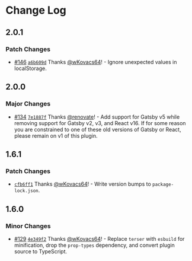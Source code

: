 # Change Log

## 2.0.1

### Patch Changes

- [#146](https://github.com/wKovacs64/gatsby-plugin-use-dark-mode/pull/146) [`a6b609d`](https://github.com/wKovacs64/gatsby-plugin-use-dark-mode/commit/a6b609ddb4016522a9f6a9fca73d4463fad46f32) Thanks [@wKovacs64](https://github.com/wKovacs64)! - Ignore unexpected values in localStorage.

## 2.0.0

### Major Changes

- [#134](https://github.com/wKovacs64/gatsby-plugin-use-dark-mode/pull/134) [`7e1887f`](https://github.com/wKovacs64/gatsby-plugin-use-dark-mode/commit/7e1887f7b83b6078ce40d987b0cb2076bdec205b) Thanks [@renovate](https://github.com/apps/renovate)! - Add support for Gatsby v5 while removing support for Gatsby v2, v3, and React v16. If for some reason you are constrained to one of these old versions of Gatsby or React, please remain on v1 of this plugin.

## 1.6.1

### Patch Changes

- [`cfb6ff1`](https://github.com/wKovacs64/gatsby-plugin-use-dark-mode/commit/cfb6ff182a9ecfcbb74b532de63624a79b4d23a3) Thanks [@wKovacs64](https://github.com/wKovacs64)! - Write version bumps to `package-lock.json`.

## 1.6.0

### Minor Changes

- [#129](https://github.com/wKovacs64/gatsby-plugin-use-dark-mode/pull/129) [`4e349f2`](https://github.com/wKovacs64/gatsby-plugin-use-dark-mode/commit/4e349f2a121c1ce3a79401a8cdd31b883a628533) Thanks [@wKovacs64](https://github.com/wKovacs64)! - Replace `terser` with `esbuild` for minification, drop the `prop-types` dependency, and convert plugin source to TypeScript.
